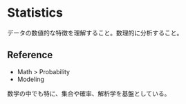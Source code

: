 # Statistics

データの数値的な特徴を理解すること。数理的に分析すること。

## Reference

- Math > Probability
- Modeling

数学の中でも特に、集合や確率、解析学を基盤としている。
